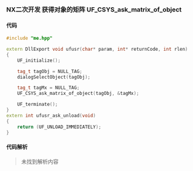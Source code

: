 ### NX二次开发 获得对象的矩阵 UF_CSYS_ask_matrix_of_object

#### 代码

```cpp
#include "me.hpp"

extern DllExport void ufusr(char* param, int* returnCode, int rlen)
{
    UF_initialize();

    tag_t tagObj = NULL_TAG;
    dialogSelectObject(tagObj);

    tag_t tagMx = NULL_TAG;
    UF_CSYS_ask_matrix_of_object(tagObj, &tagMx);

    UF_terminate();
}
extern int ufusr_ask_unload(void)
{
    return (UF_UNLOAD_IMMEDIATELY);
}
```

#### 代码解析
> 未找到解析内容

